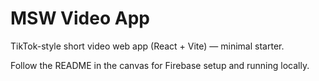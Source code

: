 # MSW Video App

TikTok-style short video web app (React + Vite) — minimal starter.

Follow the README in the canvas for Firebase setup and running locally.

